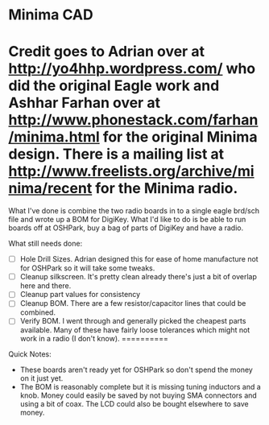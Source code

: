 Minima CAD
==========

Credit goes to Adrian over at http://yo4hhp.wordpress.com/ who did the original Eagle work and Ashhar Farhan over at http://www.phonestack.com/farhan/minima.html for the original Minima design.
There is a mailing list at http://www.freelists.org/archive/minima/recent for the Minima radio.
==========

What I've done is combine the two radio boards in to a single eagle brd/sch file and wrote up a BOM for DigiKey.
What I'd like to do is be able to run boards off at OSHPark, buy a bag of parts of DigiKey and have a radio.

What still needs done:

- [ ] Hole Drill Sizes. Adrian designed this for ease of home manufacture not for OSHPark so it will take some tweaks.
- [ ] Cleanup silkscreen. It's pretty clean already there's just a bit of overlap here and there.
- [ ] Cleanup part values for consistency
- [ ] Cleanup BOM. There are a few resistor/capacitor lines that could be combined.
- [ ] Verify BOM. I went through and generally picked the cheapest parts available. Many of these have fairly loose tolerances which might not work in a radio (I don't know).
==========

Quick Notes:
- These boards aren't ready yet for OSHPark so don't spend the money on it just yet.
- The BOM is reasonably complete but it is missing tuning inductors and a knob. Money could easily be saved by not buying SMA connectors and using a bit of coax. The LCD could also be bought elsewhere to save money.

